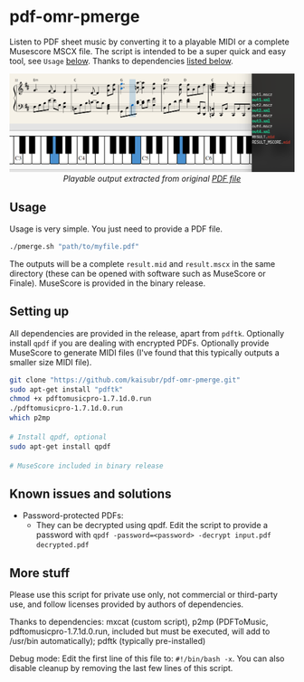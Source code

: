 # pdf-omr-pmerge
Listen to PDF sheet music by converting it to a playable MIDI or a complete Musescore MSCX file. The script is intended to be a super quick and easy tool, see `Usage` [below](#usage). Thanks to dependencies [listed below](#more-stuff).
<p align="center">
  <img src="media/sample_out.png" style="text-align: center" />
  </br>
  <i>Playable output extracted from original <a href="https://github.com/kaisubr/pdf-omr-pmerge/raw/master/media/original.pdf">PDF file</a></i>
</p>

## Usage
Usage is very simple. You just need to provide a PDF file. 

```bash
./pmerge.sh "path/to/myfile.pdf"
```

The outputs will be a complete `result.mid` and `result.mscx` in the same directory (these can be opened with software such as MuseScore or Finale). MuseScore is provided in the binary release.

## Setting up
All dependencies are provided in the release, apart from `pdftk`. Optionally install `qpdf` if you are dealing with encrypted PDFs. Optionally provide MuseScore to generate MIDI files (I've found that this typically outputs a smaller size MIDI file).

```bash
git clone "https://github.com/kaisubr/pdf-omr-pmerge.git"
sudo apt-get install "pdftk"
chmod +x pdftomusicpro-1.7.1d.0.run
./pdftomusicpro-1.7.1d.0.run
which p2mp

# Install qpdf, optional
sudo apt-get install qpdf 

# MuseScore included in binary release
```

## Known issues and solutions
* Password-protected PDFs:
     - They can be decrypted using qpdf. Edit the script to provide a password with `qpdf -password=<password> -decrypt input.pdf decrypted.pdf`

## More stuff
Please use this script for private use only, not commercial or third-party use, and follow licenses provided by authors of dependencies.

Thanks to dependencies: mxcat (custom script), p2mp (PDFToMusic, pdftomusicpro-1.7.1d.0.run, included but must be executed, will add to /usr/bin automatically); pdftk (typically pre-installed)
 
Debug mode: Edit the first line of this file to: `#!/bin/bash -x`. You can also disable cleanup by removing the last few lines of this script.

<!-- cd musicxml && clear && echo -e "\n\n\n\n\n" && ls -1 && cd .. && ls | grep "mid" && echo -e "\n\n\n\n\n\n\n\n" -->

